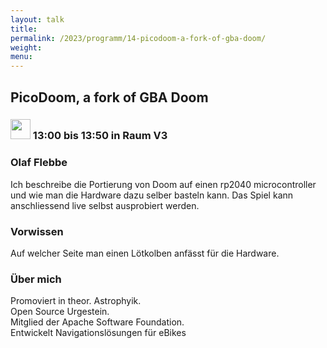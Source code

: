 ```yaml
---
layout: talk
title:
permalink: /2023/programm/14-picodoom-a-fork-of-gba-doom/
weight:
menu:
---
```

## PicoDoom, a fork of GBA Doom

### <img height = "32" src="../../../images/talk.svg"> 13:00 bis 13:50 in Raum V3

### Olaf Flebbe

Ich beschreibe die Portierung von Doom auf einen rp2040 microcontroller und wie man die Hardware dazu selber basteln kann. Das Spiel kann anschliessend live selbst ausprobiert werden.

### Vorwissen

Auf welcher Seite man einen Lötkolben anfässt für die Hardware.

### Über mich

Promoviert in theor. Astrophyik.  
Open Source Urgestein.  
Mitglied der Apache Software Foundation.  
Entwickelt Navigationslösungen für eBikes

